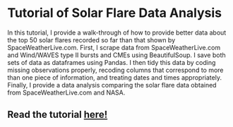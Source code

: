# Tutorial of Solar Flare Data Analysis
    
In this tutorial, I provide a walk-through of how to provide better data about the top 50 solar flares recorded so far than that shown by SpaceWeatherLive.com. 
First, I scrape data from SpaceWeatherLive.com and Wind/WAVES type II bursts and CMEs using BeautifulSoup. I save both 
sets of data as dataframes using Pandas. I then tidy this data by coding missing observations properly, recoding columns that correspond to more 
than one piece of information, and treating dates and times appropriately. Finally, I provide a data analysis comparing the solar flare data 
obtained from SpaceWeatherLive.com and NASA.

## Read the tutorial [here!](https://mmiguez1.github.io/solar_flares_data_analysis/)
